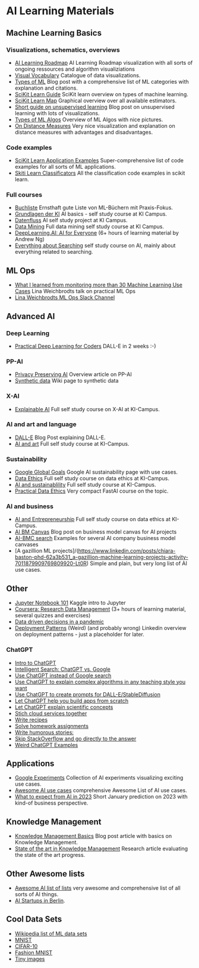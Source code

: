 

# AI Learning Materials

## Machine Learning Basics

### Visualizations, schematics, overviews


* [AI Learning Roadmap](https://github.com/therealsreehari/Learn-Data-Science-For-Free) AI Learning Roadmap visualization with all sorts of ongoing ressources and algorithm visualiziations
* [Visual Vocabulary](http://ft-interactive.github.io/visual-vocabulary/) Catalogue of data visualizations.
* [Types of ML](https://machinelearningmastery.com/types-of-learning-in-machine-learning/) Blog post with a comprehensive list of ML categories with explanation and citations.
* [SciKit Learn Guide](https://scikit-learn.org/stable/index.html) SciKit learn overview on types of machine learning.
* [SciKit Learn Map](https://scikit-learn.org/stable/tutorial/machine_learning_map/index.html) Graphical overview over all available estimators.
* [Short guide on unsupervised learning](https://towardsdatascience.com/a-dive-into-unsupervised-learning-bf1d6b5f02a7) Blog post on unsupervised learning with lots of visualizations.
* [Types of ML Algos](https://machinelearningmastery.com/a-tour-of-machine-learning-algorithms/) Overview of ML Algos with nice pictures.
* [On Distance Measures](https://towardsdatascience.com/9-distance-measures-in-data-science-918109d069fa) Very nice visualization and explanation on distance measures with advantages and disadvantages.


### Code examples

* [SciKit Learn Application Examples](https://scikit-learn.org/stable/auto_examples/index.html#general-examples) Super-comprehensive list of code examples for all sorts of ML applications.
* [Skiti Learn Classificators](https://www.kdnuggets.com/getting-started-with-scikit-learn-for-classification-in-machine-learning.html) All the classification code examples in scikit learn.

### Full courses

* [Buchliste](https://www.kdnuggets.com/2020/03/24-best-free-books-understand-machine-learning.html) Ernsthaft gute Liste von ML-Büchern mit Praxis-Fokus.
* [Grundlagen der KI](https://ki-campus.org/courses/einfuehrungki2020) AI basics - self study course at KI Campus.
* [Datenfluss](https://ki-campus.org/datenfluss) AI self study project at KI Campus.
* [Data Mining](https://ki-campus.org/courses/dali-datamining-THK2021) Full data mining self study course at KI Campus.
* [DeepLearning.AI: AI for Everyone](https://www.deeplearning.ai/courses/ai-for-everyone/) (6+ hours of learning material by Andrew Ng)
* [Everything about Searching](https://learn.ki-campus.org/courses/foundationsofai-II-dfki2021) self study course on AI, mainly about everything related to searching.

## ML Ops

* [What I learned from monitoring more than 30 Machine Learning Use Cases](https://www.youtube.com/watch?v=wWxqnZb-LSk) Lina Weichbrodts talk on practical ML Ops 
* [Lina Weichbrodts ML Ops Slack Channel](https://lnkd.in/eAxibFwM)



## Advanced AI

### Deep Learning
* [Practical Deep Learning for Coders](https://course.fast.ai/) DALL-E in 2 weeks :-)

### PP-AI
* [Privacy Preserving AI](https://www.microsoft.com/en-us/research/blog/privacy-preserving-machine-learning-maintaining-confidentiality-and-preserving-trust/) Overview article on PP-AI
* [Synthetic data](https://en.wikipedia.org/wiki/Synthetic_data) Wiki page to synthetic data

### X-AI
* [Explainable AI](https://ki-campus.org/courses/erklaerbareki2020) Full self study course on X-AI at KI-Campus.

### AI and art and language
* [DALL-E](https://www.heise.de/hintergrund/KI-System-DALL-E-Ein-Alleskoenner-fuer-Kreative-7206468.html) Blog Post explaining DALL-E.
* [AI and art](https://ki-campus.org/blog/ki-kreativitaet) Full self study course at KI-Campus.

### Sustainability
* [Google Global Goals](https://globalgoals.withgoogle.com/globalgoals/criteria?lang=de) Google AI sustainability page with use cases.
* [Data Ethics](https://ki-campus.org/courses/daethik2020) Full self study course on data ethics at KI-Campus.
* [AI and sustainablility](https://ki-campus.org/courses/ki-sdg) Full self study course at KI-Campus.
* [Practical Data Ethics](https://ethics.fast.ai/) Very compact FastAI course on the topic.

### AI and business
* [AI and Entrepreneurship](https://ki-campus.org/courses/introtoai-tud) Full self study course on data ethics at KI-Campus.
* [AI BM Canvas](https://towardsdatascience.com/introducing-the-ai-project-canvas-e88e29eb7024) Blog post on business model canvas for AI projects
* [AI-BMC search](https://vizologi.com/business-strategy-canvas/argo-ai-business-model-canvas/) Examples for several AI company business model canvases
* [A gazillion ML projects]/(https://www.linkedin.com/posts/chiara-baston-phd-62a3b531_a-gazillion-machine-learning-projects-activity-7011879909769809920-Lt0R) Simple and plain, but very long list of AI use cases.

## Other

* [Jupyter Notebook 101](https://www.kaggle.com/code/jhoward/jupyter-notebook-101) Kaggle intro to Jupyter
* [Coursera: Research Data Management](https://www.coursera.org/learn/data-management#syllabus) (3+ hours of learning material, several quizzes and exercises)
* [Data driven decisions in a pandemic](https://ki-campus.org/courses/data-driven-decisions)
* [Deployment Patterns](https://www.linkedin.com/feed/update/urn:li:activity:7011641104294932482/) (Weird) (and probably wrong) Linkedin overview on deployment patterns - just a placeholder for later.


### ChatGPT

* [Intro to ChatGPT](https://openai.com/blog/chatgpt/)
* [Intelligent Search: ChatGPT vs. Google](https://www.bvp.com/atlas/entering-the-era-of-intelligent-search)
* [Use ChatGPT instead of Google search](https://lnkd.in/eBNbEpJH)
* [Use ChatGPT to explain complex algorithms in any teaching style you want](https://lnkd.in/eVK3N9hP)
* [Use ChatGPT to create prompts for DALL-E/StableDiffusion](https://lnkd.in/e9f-Zmbj)
* [Let ChatGPT help you build apps from scratch](https://lnkd.in/e5zdsNpb)
* [Let ChatGPT explain scientific concepts](https://lnkd.in/efHU_yHC)
* [Stich cloud services together](https://lnkd.in/e3dGQYVM)
* [Write recipes](https://lnkd.in/ecpAkFz8])
* [Solve homework assignments](https://lnkd.in/eZ5tJdcs)
* [Write humorous stories:](https://lnkd.in/etRed_zg)
* [Skip StackOverflow and go directly to the answer](https://lnkd.in/er9YtxWj)
* [Weird ChatGPT Examples](https://www.linkedin.com/feed/update/urn:li:activity:7011366778140332032/)







## Applications

* [Google Experiments](https://experiments.withgoogle.com/collection/ai) Collection of AI experiments visualizing exciting use cases.
* [Awesome AI use cases](https://github.com/JosPolfliet/awesome-ai-usecases) comprehensive Awesome List of AI use cases.
* [What to expect from AI in 2023](https://techcrunch.com/2022/12/26/what-to-expect-from-ai-in-2023) Short January prediction on 2023 with kind-of business perspective.


## Knowledge Management

* [Knowledge Management Basics](https://www.indeed.com/career-advice/career-development/what-is-knowledge-based-system) Blog post article with basics on Knowledge Management.
* [State of the art in Knowledge Management](https://www.researchgate.net/publication/220363467_Knowledge-Based_Systems_-_A_Re-Evaluation) Research article evaluating the state of the art progress.


## Other Awesome lists

* [Awesome AI list of lists](https://github.com/bigcash/awesome-ai-list-guide) very awesome and comprehensive list of all sorts of AI things.
* [AI Startups in Berlin](https://github.com/jrieke/awesome-machine-learning-startups-berlin).


## Cool Data Sets

* [Wikipedia list of ML data sets](https://en.wikipedia.org/wiki/List_of_datasets_for_machine-learning_research)
* [MNIST](http://yann.lecun.com/exdb/mnist/)
* [CIFAR-10](https://en.wikipedia.org/wiki/CIFAR-10)
* [Fashion MNIST](https://github.com/zalandoresearch/fashion-mnist)
* [Tiny images](https://en.wikipedia.org/wiki/80_Million_Tiny_Images)